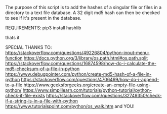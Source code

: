 The purpose of this script is to add the hashes of a singular file or files in a directory to a text file database.
A 32 digit md5 hash can then be checked to see if it's present in the database.

REQUIREMENTS:
pip3 install hashlib

thats it

SPECIAL THANKS TO:
https://stackoverflow.com/questions/49226804/python-input-menu-function
https://docs.python.org/3/library/os.path.html#os.path.split 
https://stackoverflow.com/questions/16874598/how-do-i-calculate-the-md5-checksum-of-a-file-in-python
https://www.debugpointer.com/python/create-md5-hash-of-a-file-in-python
https://stackoverflow.com/questions/4706499/how-do-i-append-to-a-file
https://www.geeksforgeeks.org/create-an-empty-file-using-python/
https://www.simplilearn.com/tutorials/python-tutorial/python-check-if-file-exists
https://stackoverflow.com/questions/32749350/check-if-a-string-is-in-a-file-with-python
https://www.tutorialspoint.com/python/os_walk.htm
and YOU!
